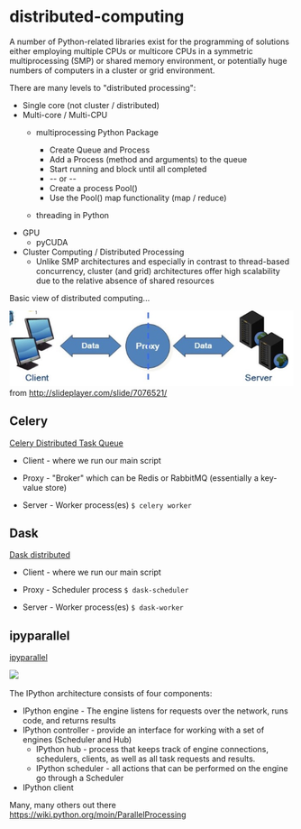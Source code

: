 # distributed-computing

A number of Python-related libraries exist for the programming of solutions either employing multiple CPUs or multicore CPUs in a symmetric multiprocessing (SMP) or shared memory environment, or potentially huge numbers of computers in a cluster or grid environment. 

There are many levels to "distributed processing":
  * Single core (not cluster / distributed)
  * Multi-core / Multi-CPU
      * multiprocessing Python Package
        * Create Queue and Process
        * Add a Process (method and arguments) to the queue
        * Start running and block until all completed
        * -- or --
        * Create a process Pool()
        * Use the Pool() map functionality (map / reduce)
          
      * threading in Python
   * GPU
     * pyCUDA 
   * Cluster Computing / Distributed Processing
     * Unlike SMP architectures and especially in contrast to thread-based concurrency, cluster (and grid) architectures offer high scalability due to the relative absence of shared resources

Basic view of distributed computing...

![](https://raw.githubusercontent.com/brechmos-stsci/distributed-computing/master/images/distributed.jpeg)
from http://slideplayer.com/slide/7076521/

## Celery

[Celery Distributed Task Queue](http://www.celeryproject.org)

* Client - where we run our main script

* Proxy - "Broker" which can be Redis or RabbitMQ (essentially a key-value store)

* Server - Worker process(es) `$ celery worker`

## Dask

[Dask distributed](https://distributed.readthedocs.io/en/latest/quickstart.html)

* Client - where we run our main script

* Proxy - Scheduler process `$ dask-scheduler`

* Server - Worker process(es) `$ dask-worker`

## ipyparallel

[ipyparallel](https://github.com/ipython/ipyparallel)

![](https://ipyparallel.readthedocs.io/en/latest/_images/wideView.png)

The IPython architecture consists of four components:

* IPython engine -  The engine listens for requests over the network, runs code, and returns results
* IPython controller - provide an interface for working with a set of engines (Scheduler and Hub)
  * IPython hub - process that keeps track of engine connections, schedulers, clients, as well as all task requests and results.
  * IPython scheduler - all actions that can be performed on the engine go through a Scheduler
* IPython client

Many, many others out there https://wiki.python.org/moin/ParallelProcessing
